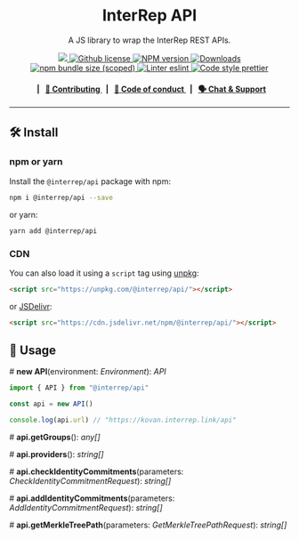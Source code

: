 <p align="center">
    <h1 align="center">
        InterRep API
    </h1>
    <p align="center">A JS library to wrap the InterRep REST APIs.</p>
</p>

<p align="center">
    <a href="https://github.com/InterRep">
        <img src="https://img.shields.io/badge/project-InterRep-blue.svg?style=flat-square">
    </a>
    <a href="https://github.com/interrep/interrep.js/blob/main/LICENSE">
        <img alt="Github license" src="https://img.shields.io/github/license/interrep/interrep.js.svg?style=flat-square">
    </a>
    <a href="https://www.npmjs.com/package/@interrep/api">
        <img alt="NPM version" src="https://img.shields.io/npm/v/@interrep/api?style=flat-square" />
    </a>
    <a href="https://npmjs.org/package/@interrep/api">
        <img alt="Downloads" src="https://img.shields.io/npm/dm/@interrep/api.svg?style=flat-square" />
    </a>
    <a href="https://bundlephobia.com/package/@interrep/api">
        <img alt="npm bundle size (scoped)" src="https://img.shields.io/bundlephobia/minzip/@interrep/api" />
    </a>
    <a href="https://eslint.org/">
        <img alt="Linter eslint" src="https://img.shields.io/badge/linter-eslint-8080f2?style=flat-square&logo=eslint" />
    </a>
    <a href="https://prettier.io/">
        <img alt="Code style prettier" src="https://img.shields.io/badge/code%20style-prettier-f8bc45?style=flat-square&logo=prettier" />
    </a>
</p>

<div align="center">
    <h4>
        <span>&nbsp;&nbsp;|&nbsp;&nbsp;</span>
        <a href="https://docs.interrep.link/contributing">
            👥 Contributing
        </a>
        <span>&nbsp;&nbsp;|&nbsp;&nbsp;</span>
        <a href="https://docs.interrep.link/code-of-conduct">
            🤝 Code of conduct
        </a>
        <span>&nbsp;&nbsp;|&nbsp;&nbsp;</span>
        <a href="https://t.me/interrep">
            🗣️ Chat &amp; Support
        </a>
    </h4>
</div>

---

## 🛠 Install

### npm or yarn

Install the `@interrep/api` package with npm:

```bash
npm i @interrep/api --save
```

or yarn:

```bash
yarn add @interrep/api
```

### CDN

You can also load it using a `script` tag using [unpkg](https://unpkg.com/):

```html
<script src="https://unpkg.com/@interrep/api/"></script>
```

or [JSDelivr](https://www.jsdelivr.com/):

```html
<script src="https://cdn.jsdelivr.net/npm/@interrep/api/"></script>
```

## 📜 Usage

\# **new API**(environment: _Environment_): _API_

```typescript
import { API } from "@interrep/api"

const api = new API()

console.log(api.url) // "https://kovan.interrep.link/api"
```

\# **api.getGroups**(): _any[]_

\# **api.providers**(): _string[]_

\# **api.checkIdentityCommitments**(parameters: _CheckIdentityCommitmentRequest_): _string[]_

\# **api.addIdentityCommitments**(parameters: _AddIdentityCommitmentRequest_): _string[]_

\# **api.getMerkleTreePath**(parameters: _GetMerkleTreePathRequest_): _string[]_
